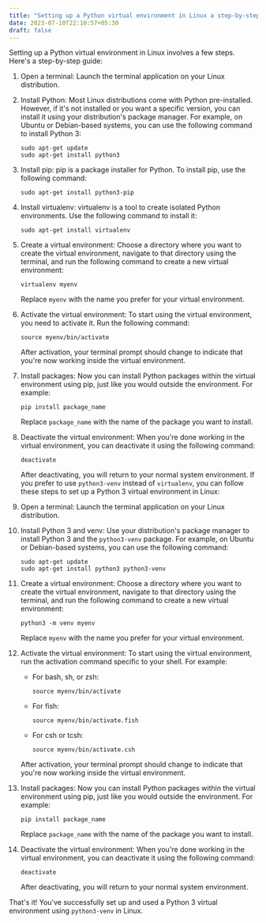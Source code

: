 ```yaml
---
title: "Setting up a Python virtual environment in Linux a step-by-step guide"
date: 2023-07-10T22:10:57+05:30
draft: false
---
```

Setting up a Python virtual environment in Linux involves a few steps. Here's a step-by-step guide:

1. Open a terminal: Launch the terminal application on your Linux distribution.

2. Install Python: Most Linux distributions come with Python pre-installed. However, if it's not installed or you want a specific version, you can install it using your distribution's package manager. For example, on Ubuntu or Debian-based systems, you can use the following command to install Python 3:

   ```
   sudo apt-get update
   sudo apt-get install python3
   ```

3. Install pip: pip is a package installer for Python. To install pip, use the following command:

   ```
   sudo apt-get install python3-pip
   ```

4. Install virtualenv: virtualenv is a tool to create isolated Python environments. Use the following command to install it:

   ```
   sudo apt-get install virtualenv
   ```

5. Create a virtual environment: Choose a directory where you want to create the virtual environment, navigate to that directory using the terminal, and run the following command to create a new virtual environment:

   ```
   virtualenv myenv
   ```

   Replace `myenv` with the name you prefer for your virtual environment.

6. Activate the virtual environment: To start using the virtual environment, you need to activate it. Run the following command:

   ```
   source myenv/bin/activate
   ```

   After activation, your terminal prompt should change to indicate that you're now working inside the virtual environment.

7. Install packages: Now you can install Python packages within the virtual environment using pip, just like you would outside the environment. For example:

   ```
   pip install package_name
   ```

   Replace `package_name` with the name of the package you want to install.

8. Deactivate the virtual environment: When you're done working in the virtual environment, you can deactivate it using the following command:

   ```
   deactivate
   ```

   After deactivating, you will return to your normal system environment. If you prefer to use `python3-venv` instead of `virtualenv`, you can follow these steps to set up a Python 3 virtual environment in Linux:

9. Open a terminal: Launch the terminal application on your Linux distribution.

10. Install Python 3 and venv: Use your distribution's package manager to install Python 3 and the `python3-venv` package. For example, on Ubuntu or Debian-based systems, you can use the following command:

    ```
    sudo apt-get update
    sudo apt-get install python3 python3-venv
    ```

11. Create a virtual environment: Choose a directory where you want to create the virtual environment, navigate to that directory using the terminal, and run the following command to create a new virtual environment:

    ```
    python3 -m venv myenv
    ```

    Replace `myenv` with the name you prefer for your virtual environment.

12. Activate the virtual environment: To start using the virtual environment, run the activation command specific to your shell. For example:

    - For bash, sh, or zsh:

      ```
      source myenv/bin/activate
      ```

    - For fish:

      ```
      source myenv/bin/activate.fish
      ```

    - For csh or tcsh:

      ```
      source myenv/bin/activate.csh
      ```

    After activation, your terminal prompt should change to indicate that you're now working inside the virtual environment.

13. Install packages: Now you can install Python packages within the virtual environment using pip, just like you would outside the environment. For example:

    ```
    pip install package_name
    ```

    Replace `package_name` with the name of the package you want to install.

14. Deactivate the virtual environment: When you're done working in the virtual environment, you can deactivate it using the following command:

    ```
    deactivate
    ```

    After deactivating, you will return to your normal system environment.

That's it! You've successfully set up and used a Python 3 virtual environment using `python3-venv` in Linux.